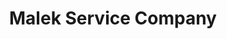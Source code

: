 ---
title: "Malek Service Company"
url: /college-station/malek-service-company/
shop: Haushaltsgeräte
---